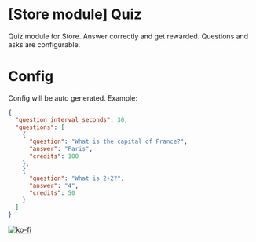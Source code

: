 # [Store module] Quiz
Quiz module for Store. Answer correctly and get rewarded. Questions and asks are configurable.

# Config
Config will be auto generated. Example:
```json
{
  "question_interval_seconds": 30,
  "questions": [
    {
      "question": "What is the capital of France?",
      "answer": "Paris",
      "credits": 100
    },
    {
      "question": "What is 2+2?",
      "answer": "4",
      "credits": 50
    }
  ]
}
```
[![ko-fi](https://ko-fi.com/img/githubbutton_sm.svg)](https://ko-fi.com/L4L611665R)
